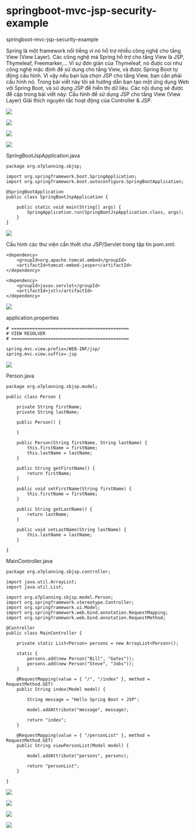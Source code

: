 # springboot-mvc-jsp-security-example
springboot-mvc-jsp-security-example

Spring là một framework nổi tiếng vì nó hỗ trợ nhiều công nghệ cho tầng View (View Layer). Các công nghệ mà Spring hỗ trợ cho tầng View là JSP, Thymeleaf, Freemarker,... 
Vì sự đơn giản của Thymeleaf, nó được coi như công nghệ mặc định để sử dụng cho tầng View, và được Spring Boot tự động cấu hình. Vì vậy nếu bạn lựa chọn JSP cho tầng View, bạn cần phải cấu hình nó.
Trong bài viết này tôi sẽ hướng dẫn bạn tạo một ứng dụng Web với Spring Boot, và sử dụng JSP để hiển thị dữ liệu. Các nội dung sẽ được đề cập trong bài viết này:
Cấu hình để sử dụng JSP cho tầng View (View Layer)
Giải thích nguyên tắc hoạt động của Controller & JSP.

<img src="https://github.com/vomtung/springboot-mvc-jsp-security-example/blob/master/springboot-mvc-jsp-security-example/image/14247061.png"><br>

<img src="https://github.com/vomtung/springboot-mvc-jsp-security-example/blob/master/springboot-mvc-jsp-security-example/image/14247164.png"><br>

<img src="https://github.com/vomtung/springboot-mvc-jsp-security-example/blob/master/springboot-mvc-jsp-security-example/image/14247225.png"><br>

<img src="https://github.com/vomtung/springboot-mvc-jsp-security-example/blob/master/springboot-mvc-jsp-security-example/image/14247342.png"><br>

SpringBootJspApplication.java

```
package org.o7planning.sbjsp;
 
import org.springframework.boot.SpringApplication;
import org.springframework.boot.autoconfigure.SpringBootApplication;
 
@SpringBootApplication
public class SpringBootJspApplication {
 
    public static void main(String[] args) {
        SpringApplication.run(SpringBootJspApplication.class, args);
    }
}
```

<img src="https://github.com/vomtung/springboot-mvc-jsp-security-example/blob/master/springboot-mvc-jsp-security-example/image/14247519.png"><br>

Cấu hình các thư viện cần thiết cho JSP/Servlet trong tập tin pom.xml:
```
<dependency>
    <groupId>org.apache.tomcat.embed</groupId>
    <artifactId>tomcat-embed-jasper</artifactId>
</dependency>
 
<dependency>
    <groupId>javax.servlet</groupId>
    <artifactId>jstl</artifactId>
</dependency>
```
<img src="https://github.com/vomtung/springboot-mvc-jsp-security-example/blob/master/springboot-mvc-jsp-security-example/image/14247625.png"><br>

application.properties

```
# =============================================
# VIEW RESOLVER
# =============================================
 
spring.mvc.view.prefix=/WEB-INF/jsp/
spring.mvc.view.suffix=.jsp
```

<img src="https://github.com/vomtung/springboot-mvc-jsp-security-example/blob/master/springboot-mvc-jsp-security-example/image/14247716.png"><br>

Person.java
```
package org.o7planning.sbjsp.model;
 
public class Person {
 
    private String firstName;
    private String lastName;
 
    public Person() {
 
    }
 
    public Person(String firstName, String lastName) {
        this.firstName = firstName;
        this.lastName = lastName;
    }
 
    public String getFirstName() {
        return firstName;
    }
 
    public void setFirstName(String firstName) {
        this.firstName = firstName;
    }
 
    public String getLastName() {
        return lastName;
    }
 
    public void setLastName(String lastName) {
        this.lastName = lastName;
    }
 
}
```

MainController.java

```
package org.o7planning.sbjsp.controller;
 
import java.util.ArrayList;
import java.util.List;
 
import org.o7planning.sbjsp.model.Person;
import org.springframework.stereotype.Controller;
import org.springframework.ui.Model;
import org.springframework.web.bind.annotation.RequestMapping;
import org.springframework.web.bind.annotation.RequestMethod;
 
@Controller
public class MainController {
 
    private static List<Person> persons = new ArrayList<Person>();
 
    static {
        persons.add(new Person("Bill", "Gates"));
        persons.add(new Person("Steve", "Jobs"));
    }
 
    @RequestMapping(value = { "/", "/index" }, method = RequestMethod.GET)
    public String index(Model model) {
 
        String message = "Hello Spring Boot + JSP";
 
        model.addAttribute("message", message);
 
        return "index";
    }
 
    @RequestMapping(value = { "/personList" }, method = RequestMethod.GET)
    public String viewPersonList(Model model) {
 
        model.addAttribute("persons", persons);
 
        return "personList";
    }
 
}
```

<img src="https://github.com/vomtung/springboot-mvc-jsp-security-example/blob/master/springboot-mvc-jsp-security-example/image/14247832.png"><br>

<img src="https://github.com/vomtung/springboot-mvc-jsp-security-example/blob/master/springboot-mvc-jsp-security-example/image/14247832.png"><br>

<img src="https://github.com/vomtung/springboot-mvc-jsp-security-example/blob/master/springboot-mvc-jsp-security-example/image/14248879.png"><br>

<img src="https://github.com/vomtung/springboot-mvc-jsp-security-example/blob/master/springboot-mvc-jsp-security-example/image/14248955.png"><br>

